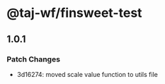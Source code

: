 # @taj-wf/finsweet-test

## 1.0.1

### Patch Changes

- 3d16274: moved scale value function to utils file
